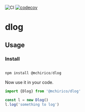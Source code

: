 ![CI](https://github.com/mchirico/dlog/workflows/CI/badge.svg)
[![codecov](https://codecov.io/gh/mchirico/dlog/branch/master/graph/badge.svg)](https://codecov.io/gh/mchirico/dlog)
# dlog

## Usage

### Install

```js

npm install @mchirico/dlog

```

Now use it in your code.

```js
import {Dlog} from '@mchirico/dlog'

const l = new Dlog()
l.log('something to log')


```


